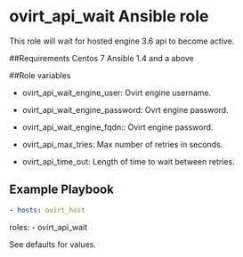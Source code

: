 # ovirt_api_wait Ansible role

This role will wait for hosted engine 3.6 api to become active.


##Requirements
Centos 7
Ansible 1.4 and a above

##Role variables
* ovirt_api_wait_engine_user:
Ovirt engine username.

* ovirt_api_wait_engine_password:
Ovrt engine password.

* ovirt_api_wait_engine_fqdn:: 
Ovirt engine password.

* ovirt_api_max_tries:
Max number of retries in seconds.

* ovirt_api_time_out:
Length of time to wait between retries.


## Example Playbook
```yaml
- hosts: ovirt_host
```
  roles:
    - ovirt_api_wait

See defaults for values.
